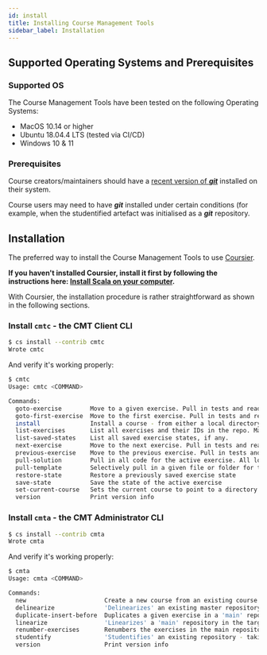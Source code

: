 ```yaml
---
id: install
title: Installing Course Management Tools
sidebar_label: Installation
---
```


## Supported Operating Systems and Prerequisites

### Supported OS

The Course Management Tools have been tested on the following Operating Systems:

- MacOS 10.14 or higher
- Ubuntu 18.04.4 LTS (tested via CI/CD)
- Windows 10 & 11

### Prerequisites

Course creators/maintainers should have a
[recent version of ***git***](https://git-scm.com/downloads) installed on
their system.

Course users may need to have ***git*** installed under certain conditions
(for example, when the studentified artefact was initialised as a ***git***
repository.

## Installation

The preferred way to install the Course Management Tools to use
[Coursier](https://github.com/coursier/coursier/).

**If you haven't installed Coursier, install it first by following the instructions here: [Install Scala on your computer](https://docs.scala-lang.org/getting-started/index.html#install-scala-on-your-computer).**

With Coursier, the installation procedure is rather straightforward as shown in the
following sections.

### Install `cmtc` - the CMT Client CLI

```bash
$ cs install --contrib cmtc
Wrote cmtc
```

And verify it's working properly:

```bash
$ cmtc
Usage: cmtc <COMMAND>

Commands:
  goto-exercise        Move to a given exercise. Pull in tests and readme files for that exercise
  goto-first-exercise  Move to the first exercise. Pull in tests and readme files for that exercise
  install              Install a course - from either a local directory, a zip file on the local file system or a Github project
  list-exercises       List all exercises and their IDs in the repo. Mark the active exercise with a star
  list-saved-states    List all saved exercise states, if any.
  next-exercise        Move to the next exercise. Pull in tests and readme files for that exercise
  previous-exercise    Move to the previous exercise. Pull in tests and readme files for that exercise
  pull-solution        Pull in all code for the active exercise. All local changes are discarded
  pull-template        Selectively pull in a given file or folder for the active exercise
  restore-state        Restore a previously saved exercise state
  save-state           Save the state of the active exercise
  set-current-course   Sets the current course to point to a directory
  version              Print version info
```

### Install `cmta` - the CMT Administrator CLI

```bash
$ cs install --contrib cmta
Wrote cmta
```

And verify it's working properly:

```bash
$ cmta
Usage: cmta <COMMAND>

Commands:
  new                      Create a new course from an existing course template in a Github repository - by default the `lunatech-labs` organisation is used.
  delinearize              'Delinearizes' an existing master repository
  duplicate-insert-before  Duplicates a given exercise in a 'main' repository shifting subsequent exercises if needed
  linearize                'Linearizes' a 'main' repository in the target directory where the linearized repo has one commit per exercise
  renumber-exercises       Renumbers the exercises in the main repository
  studentify               'Studentifies' an existing repository - taking the 'main' repository and creating a CMT project in the target directory
  version                  Print version info
```
